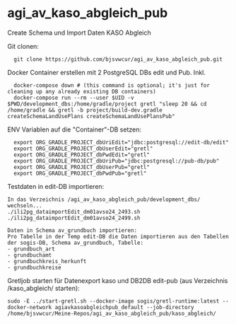 # agi_av_kaso_abgleich_pub

Create Schema und Import Daten KASO Abgleich

Git clonen:
```
  git clone https://github.com/bjsvwcur/agi_av_kaso_abgleich_pub.git
```

Docker Container erstellen mit 2 PostgreSQL DBs edit und Pub. Inkl. 

```
  docker-compose down # (this command is optional; it's just for cleaning up any already existing DB containers)
  docker-compose run --rm --user $UID -v $PWD/development_dbs:/home/gradle/project gretl "sleep 20 && cd /home/gradle && gretl -b project/build-dev.gradle createSchemaLandUsePlans createSchemaLandUsePlansPub"
```

ENV Variablen auf die "Container"-DB setzen:
```
  export ORG_GRADLE_PROJECT_dbUriEdit="jdbc:postgresql://edit-db/edit"
  export ORG_GRADLE_PROJECT_dbUserEdit="gretl"
  export ORG_GRADLE_PROJECT_dbPwdEdit="gretl"
  export ORG_GRADLE_PROJECT_dbUriPub="jdbc:postgresql://pub-db/pub"
  export ORG_GRADLE_PROJECT_dbUserPub="gretl"
  export ORG_GRADLE_PROJECT_dbPwdPub="gretl"
```

Testdaten in edit-DB importieren:
```
In das Verzeichnis /agi_av_kaso_abgleich_pub/development_dbs/ wechseln...
./ili2pg_dataimportEdit_dm01avso24_2493.sh
./ili2pg_dataimportEdit_dm01avso24_2499.sh

Daten in Schema av_grundbuch importieren:
Pro Tabelle in der Temp edit-DB die Daten importieren aus den Tabellen der sogis-DB, Schema av_grundbuch, Tabelle:
- grundbuch_art
- grundbuchamt
- grundbuchkreis_herkunft
- grundbuchkreise
```

Gretljob starten für Datenexport kaso und DB2DB edit-pub (aus Verzeichnis /kaso_abgleich/ starten):
```
sudo -E ../start-gretl.sh --docker-image sogis/gretl-runtime:latest --docker-network agiavkasoabgleichpub_default --job-directory /home/bjsvwcur/Meine-Repos/agi_av_kaso_abgleich_pub/kaso_abgleich/
```

